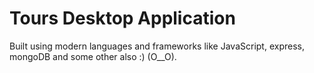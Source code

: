 # Tours Desktop Application

Built using modern languages and frameworks like JavaScript, express, mongoDB and some other also :) (O__O).